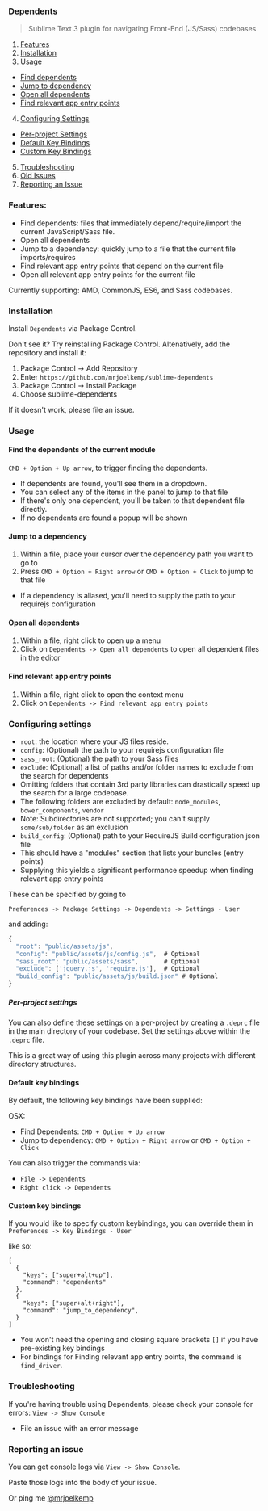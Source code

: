 ### Dependents

> Sublime Text 3 plugin for navigating Front-End (JS/Sass) codebases

1. [Features](#features)
2. [Installation](#installation)
3. [Usage](#usage)
 - [Find dependents](#find-the-dependents-of-the-current-module)
 - [Jump to dependency](#jump-to-a-dependency)
 - [Open all dependents](#open-all-dependents)
 - [Find relevant app entry points](#find-relevant-app-entry-points)
4. [Configuring Settings](#configuring-settings)
 - [Per-project Settings](#per-project-settings)
 - [Default Key Bindings](#default-key-bindings)
 - [Custom Key Bindings](#custom-key-bindings)
5. [Troubleshooting](#troubleshooting)
6. [Old Issues](#old-issues)
7. [Reporting an Issue](#reporting-an-issue)

### Features:

* Find dependents: files that immediately depend/require/import the current JavaScript/Sass file.
* Open all dependents
* Jump to a dependency: quickly jump to a file that the current file imports/requires
* Find relevant app entry points that depend on the current file
* Open all relevant app entry points for the current file

Currently supporting: AMD, CommonJS, ES6, and Sass codebases.

### Installation

Install `Dependents` via Package Control.

Don't see it? Try reinstalling Package Control. Altenatively, add the repository and install it:

1. Package Control -> Add Repository
2. Enter `https://github.com/mrjoelkemp/sublime-dependents`
3. Package Control -> Install Package
4. Choose sublime-dependents

If it doesn't work, please file an issue.

### Usage

#### Find the dependents of the current module

`CMD + Option + Up arrow`, to trigger finding the dependents.

* If dependents are found, you'll see them in a dropdown.
 * You can select any of the items in the panel to jump to that file
 * If there's only one dependent, you'll be taken to that dependent file directly.
* If no dependents are found a popup will be shown

#### Jump to a dependency

1. Within a file, place your cursor over the dependency path you want to go to
2. Press `CMD + Option + Right arrow` or `CMD + Option + Click` to jump to that file
 - If a dependency is aliased, you'll need to supply the path to your requirejs configuration

#### Open all dependents

1. Within a file, right click to open up a menu
2. Click on `Dependents -> Open all dependents` to open all dependent files in the editor

#### Find relevant app entry points

1. Within a file, right click to open the context menu
2. Click on `Dependents -> Find relevant app entry points`

### Configuring settings

* `root`: the location where your JS files reside.
* `config`: (Optional) the path to your requirejs configuration file
* `sass_root`: (Optional) the path to your Sass files
* `exclude`: (Optional) a list of paths and/or folder names to exclude from the search for dependents
 * Omitting folders that contain 3rd party libraries can drastically speed up the search for a large codebase.
 * The following folders are excluded by default: `node_modules`, `bower_components`, `vendor`
 * Note: Subdirectories are not supported; you can't supply `some/sub/folder` as an exclusion
* `build_config`: (Optional) path to your RequireJS Build configuration json file
 * This should have a "modules" section that lists your bundles (entry points)
 * Supplying this yields a significant performance speedup when finding relevant app entry points

These can be specified by going to

`Preferences -> Package Settings -> Dependents -> Settings - User`

and adding:

```js
{
  "root": "public/assets/js",
  "config": "public/assets/js/config.js",  # Optional
  "sass_root": "public/assets/sass",       # Optional
  "exclude": ['jquery.js', 'require.js'],  # Optional
  "build_config": "public/assets/js/build.json" # Optional
}
```

##### Per-project settings

You can also define these settings on a per-project by creating a `.deprc` file in the main directory of your codebase.
Set the settings above within the `.deprc` file.

This is a great way of using this plugin across many projects with different directory structures.

#### Default key bindings

By default, the following key bindings have been supplied:

OSX:

* Find Dependents: `CMD + Option + Up arrow`
* Jump to dependency: `CMD + Option + Right arrow` or `CMD + Option + Click`

You can also trigger the commands via:

* `File -> Dependents`
* `Right click -> Dependents`

#### Custom key bindings

If you would like to specify custom keybindings, you can override them in `Preferences -> Key Bindings - User`

like so:

```
[
  {
    "keys": ["super+alt+up"],
    "command": "dependents"
  },
  {
    "keys": ["super+alt+right"],
    "command": "jump_to_dependency",
  }
]
```

* You won't need the opening and closing square brackets `[]` if you have pre-existing key bindings
* For bindings for Finding relevant app entry points, the command is `find_driver`.

### Troubleshooting

If you're having trouble using Dependents, please check your console for errors: `View -> Show Console`

* File an issue with an error message

### Reporting an issue

You can get console logs via `View -> Show Console`.

Paste those logs into the body of your issue.

Or ping me [@mrjoelkemp](https://twitter.com/mrjoelkemp)
